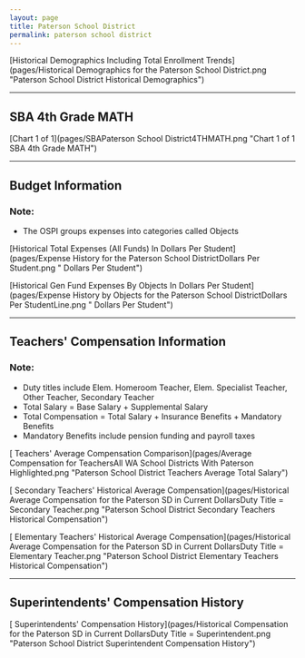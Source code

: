 ```yaml
---
layout: page
title: Paterson School District
permalink: paterson school district
---
```



[Historical Demographics Including Total Enrollment Trends](pages/Historical Demographics for the Paterson School District.png "Paterson School District Historical Demographics")

___

## SBA 4th Grade MATH

[Chart 1 of 1](pages/SBAPaterson School District4THMATH.png "Chart 1 of 1 SBA 4th Grade MATH")


___

## Budget Information
### Note:
- The OSPI groups expenses into categories called Objects

[Historical Total Expenses (All Funds) In Dollars Per Student](pages/Expense History for the Paterson School DistrictDollars Per Student.png " Dollars Per Student")

[Historical Gen Fund Expenses By Objects In Dollars Per Student](pages/Expense History by Objects for the Paterson School DistrictDollars Per StudentLine.png " Dollars Per Student")


___

## Teachers' Compensation Information
### Note:
- Duty titles include Elem. Homeroom Teacher, Elem. Specialist Teacher, Other Teacher, Secondary Teacher
- Total Salary = Base Salary + Supplemental Salary
- Total Compensation = Total Salary + Insurance Benefits + Mandatory Benefits
- Mandatory Benefits include pension funding and payroll taxes

[ Teachers' Average Compensation Comparison](pages/Average Compensation for TeachersAll WA School Districts With Paterson Highlighted.png "Paterson School District Teachers Average Total Salary")

[ Secondary Teachers' Historical Average Compensation](pages/Historical Average Compensation for the Paterson SD in Current DollarsDuty Title = Secondary Teacher.png "Paterson School District Secondary Teachers Historical Compensation")

[ Elementary Teachers' Historical Average Compensation](pages/Historical Average Compensation for the Paterson SD in Current DollarsDuty Title = Elementary Teacher.png "Paterson School District Elementary Teachers Historical Compensation")


___

## Superintendents' Compensation History

[ Superintendents' Compensation History](pages/Historical Compensation for the Paterson SD in Current DollarsDuty Title = Superintendent.png "Paterson School District Superintendent Compensation History")

